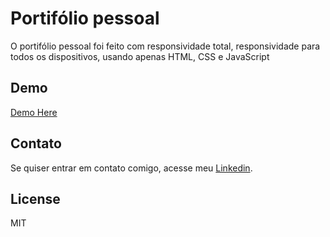 # Portifólio pessoal

O portifólio pessoal foi feito com responsividade total, responsividade para todos os dispositivos, usando apenas HTML, CSS e JavaScript

## Demo

[Demo Here](https://lucaslyra01.github.io/)


## Contato

Se quiser entrar em contato comigo, acesse meu [Linkedin](https://www.linkedin.com/in/lucas-lyra-4633672bb/).

## License

MIT
